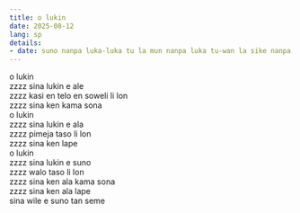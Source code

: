 ```yaml
---
title: o lukin
date: 2025-08-12
lang: sp
details:
- date: suno nanpa luka-luka tu la mun nanpa luka tu-wan la sike nanpa owe mute2 mute2 wan
---
```


o lukin  
zzzz sina lukin e ale  
zzzz kasi en telo en soweli li lon  
zzzz sina ken kama sona  
o lukin  
zzzz sina lukin e ala  
zzzz pimeja taso li lon  
zzzz sina ken lape  
o lukin  
zzzz sina lukin e suno  
zzzz walo taso li lon  
zzzz sina ken ala kama sona  
zzzz sina ken ala lape  
sina wile e suno tan seme


